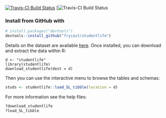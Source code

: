 [![Travis-CI Build Status](https://travis-ci.org/frycast/studentlife.svg?branch=master)](https://travis-ci.org/frycast/studentlife) [![Travis-CI Build Status](http://www.r-pkg.org/badges/version/studentlife)

### Install from GitHub with
```r
# install.packages("devtools")
devtools::install_github("frycast/studentlife")
```

Details on the dataset are available [here](https://studentlife.cs.dartmouth.edu). Once installed, you can download and extract the data within R:

```
d <- "studentlife"
library(studentlife)
download_studentlife(dest = d)
```

Then you can use the interactive menu to browse the tables and schemas:

```r
studs <- studentlife::load_SL_tibble(location = d)
```

For more information see the help files:

```r
?download_studentlife
?load_SL_tibble
```




